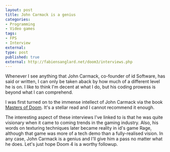 ```yaml
---
layout: post
title: John Carmack is a genius
categories:
- Programming
- Video games
tags:
- FPS
- Interview
external:
type: post
published: true
external: http://fabiensanglard.net/doom3/interviews.php
---
```


Whenever I see anything that John Carmack, co-founder of id Software, has said or written, I can only be taken aback by how much of a different level he is on. I like to think I'm decent at what I do, but his coding prowess is beyond what I can comprehend.

I was first turned on to the immense intellect of John Carmack via the book 
[Masters of Doom](http://www.amazon.com/gp/product/0812972155/ref=as_li_qf_sp_asin_tl?ie=UTF8&tag=evawal-20&linkCode=as2&camp=1789&creative=9325&creativeASIN=0812972155). It's a stellar read and I cannot recommend it enough.

The interesting aspect of these interviews I've linked to is that he was quite visionary when it came to coming trends in the gaming industry. Also, his words on texturing techniques later became reality in id's game Rage, although that game was more of a tech demo than a fully-realised vision. In any case, John Carmack is a genius and I'll give him a pass no matter what he does. Let's just hope Doom 4 is a worthy followup.
